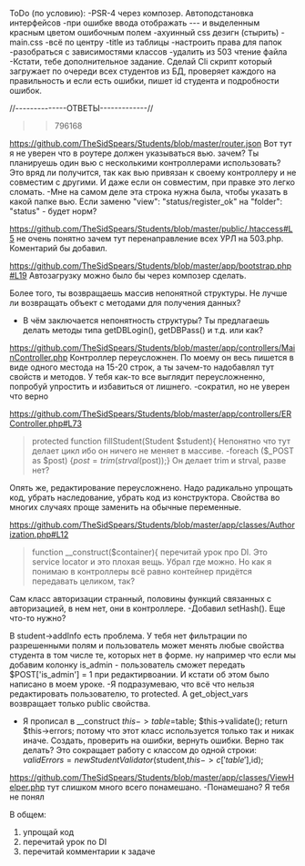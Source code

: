 ToDo (по условию):
-PSR-4 через композер. Автоподстановка интерфейсов
-при ошибке ввода отображать --- и выделенным красным цветом ошибочным полем
-ахуинный css дезигн (стырить)
	-main.css
	-всё по центру
-title из таблицы
-настроить права для папок 
-разобраться с зависимостями классов
-удалить из 503 чтение файла
-Кстати, тебе дополнительное задание. Сделай Cli скрипт который загружает по очереди всех студентов из БД, проверяет каждого на правильность и если есть ошибки, пишет id студента и подробности ошибок.


//--------------ОТВЕТЫ-------------//
>>796168

<!-- > https://github.com/TheSidSpears/Students/blob/master/students.sql#L31
>  `hash` text NOT NULL,
Тут лучше подойдет varchar -->

https://github.com/TheSidSpears/Students/blob/master/router.json
Вот тут я не уверен что в роутере должен указываться вью. зачем? Ты планируешь один вью с несколькими контроллерами использовать? Это вряд ли получится, так как вью привязан к своему контроллеру и не совместим с другими. И даже если он совместим, при правке это легко сломать.
-Мне на самом деле эта строка нужна была, чтобы указать в какой папке вью. Если заменю "view": "status/register_ok" на "folder": "status" - будет норм?

<!--  Ангалогично мне кажется нет смысла в роутере указвать заголовок страницы (если только ты не используешь это еще например для меню - и то, наверно выгоднее как-то в контроллере это хранить). -->

https://github.com/TheSidSpears/Students/blob/master/public/.htaccess#L5
не очень понятно зачем тут перенаправление всех УРЛ на 503.php. Коментарий бы добавил.

<!-- https://github.com/TheSidSpears/Students/blob/master/public/errors.log
Почему лог ошибок в публичной папке? и кстати зачем вообще его было делать, если в php уже есть готовый лог? -->

<!-- https://github.com/TheSidSpears/Students/blob/master/public/index.php
тут странный код: ты создаешь объект и ничего с ним не делаешь:

> $frontController=new FrontController($container);

Задача конструктора - инициализировать объект, а не обрабатывать запрос. -->

<!-- https://github.com/TheSidSpears/Students/blob/master/app/bootstrap.php#L12
Ты используешь относительный путь который зависит например от теущего каталога. надо использовтаь абсолютный путь например с использованием __DIR__ или метода преобразования относительного пути в абсолютный. -->

https://github.com/TheSidSpears/Students/blob/master/app/bootstrap.php#L19
Автозагрузку можно было бы через композер сделать. <!-- И тут та же проблема с относительными путями. -->

<!-- https://github.com/TheSidSpears/Students/blob/master/app/container.php#L7
>  return JSONLoader::config();
>   return JSONLoader::router();
Статические методы это не ООП-подход. Не вижу причин тут использовать статический вызов.  --><!-- Также не вижу где написан путь к конфигу. -->

Более того, ты возвращаешь массив непонятной структуры. Не лучше ли возвращать объект с методами для получения данных?
- В чём заключается непонятность структуры? Ты предлагаешь делать методы типа getDBLogin(), getDBPass() и т.д. или как?

<!-- https://github.com/TheSidSpears/Students/blob/master/app/controllers/FrontController.php#L15
> public $isAuthorized=false;
зачем тут это публичное свойство? Контроллер это не сервис чтобы другие могли к нему обращаться. У тебя есть сервис авторизации для этого. Не надо дублировать его функции. -->

<!-- https://github.com/TheSidSpears/Students/blob/master/app/classes/Router.php
Роутер странный. Он называется роутер и при этом он не использует даже файл с конфигом. Что он вообще делает? По моему ты не смог изолировать функционал роутинга в одном классе и он у тебя вытек в front controller.

https://github.com/TheSidSpears/Students/blob/master/app/controllers/FrontController.php#L33
Это функционал роутера. -->

<!-- > https://github.com/TheSidSpears/Students/blob/master/router.json
> "controller": "Main",
Плохая идея писать имя класса не полностью. Если я захочу поискать где используется класс MainController, я не найду это место. -->

<!-- https://github.com/TheSidSpears/Students/blob/master/app/controllers/MainController.php#L96
> $this->viewData['students']=$this->c['table']->getStudents($this->sortBy,$this->orderBy,$this->limit,$this->offset,$this->find);
Слишком сложное выражение, плохо читается. Вместо $this->c['table'] лучше писать $this->studentTDG или $studentTDG. -->

https://github.com/TheSidSpears/Students/blob/master/app/controllers/MainController.php
Контроллер переусложнен. По моему он весь пишется в виде одного местода на 15-20 строк, а ты зачем-то надобавлял тут свойств и методов. У тебя как-то все выглядит переусложненно, попробуй упростить и избавиться от лишнего.
-сократил, но не уверен что верно

<!-- https://github.com/TheSidSpears/Students/blob/master/app/controllers/MainController.php#L31

>        if ($isAuthorized) {
>             $user=$this->c['auth']->getUser();
>            $this->user=$this->filterUserData($user);
зачем тут filterUserData? Не понимаю. -->

<!-- https://github.com/TheSidSpears/Students/blob/master/app/controllers/EditController.php
https://github.com/TheSidSpears/Students/blob/master/app/controllers/RegisterController.php
Не очень удачное решение. Вместо наследования тут проще сделать один контроллер и поставить пару ифов. такой код читать будет проще, чем постоянно переключаться между 2 классами. -->

<!-- https://github.com/TheSidSpears/Students/blob/master/app/controllers/RegisterController.php#L29
> setcookie('hash',$student->hash,time()+360012365,'/',null,false,true);
Странно, у тебя есть класс отвечающий за авторизацию, но куку почему-то ты ставишь в контроллере. -->

https://github.com/TheSidSpears/Students/blob/master/app/controllers/ERController.php#L73
> protected function fillStudent(Student $student){
Непонятно что тут делает цикл ибо он ничего не меняет в массиве.
-foreach ($_POST as $post) {$post=trim(strval($post));}
Он делает trim и strval, разве нет?




Опять же, редактирование переусложнено. Надо радикально упрощать код, убрать наследование, убрать код из конструктора. Свойства во многих случаях проще заменить на обычные переменные.

<!-- Метод showView тоже назван неудачно. Логчинее назвать его "обработать запрос" и сделать абстрактным в базовом контроллере. -->

https://github.com/TheSidSpears/Students/blob/master/app/classes/Authorization.php#L12
> function __construct($container){
перечитай урок про DI. Это service locator и это плохая вещь.
Убрал где можно. Но как я понимаю в контроллеры всё равно контейнер придётся передавать целиком, так?


Сам класс авторизации странный, половины функций связанных с авторизацией, в нем нет, они в контроллере.
-Добавил setHash(). Еще что-то нужно?

<!-- https://github.com/TheSidSpears/Students/blob/master/app/classes/JSONLoader.php
Тут зачем-то захардкожены имена файлов. -->

<!-- > $array=file_get_contents($filename,FILE_IGNORE_NEW_LINES);
Имя переменной не соответствует тому что она хранит -->

<!-- > LIMIT :y OFFSET :x");
Неудачные названия плейсхолдеров -->

<!-- > $rows = $this->db->prepare("SELECT FROM `students` ORDER BY $sortBy $orderBy LIMIT :y OFFSET :x");
>        if (isset($search)) {
>            $rows = $this->db->prepare("SELECT FROM `students` WHERE CONCAT(`name`,' ',`sname`,' ',`group_num`,' ',`points`,' ',`gender`,' ',`email`,' ',`b_year`,' ',`is_resident`) LIKE :search ORDER BY $sortBy $orderBy LIMIT :x,:y");
Получается первый prepare был сделан зря? зачем тогда его делать? -->

В student->addInfo есть проблема. У тебя нет фильтрации по разрешенными полям и пользователь может менять любые свойства студента в том числе те, которых нет в форме. ну например что если мы добавим колонку is_admin - пользователь сможет передать $POST['is_admin'] = 1 при редактирвоании. И кстати об этом было написано в моем уроке.
-Я подразумеваю, что всё что нельзя редактировать пользователю, то protected. А get_object_vars возвращает только public свойства.

<!-- > https://github.com/TheSidSpears/Students/blob/master/app/classes/StudentValidator.php#L98
> foreach($mask['values'] as $value){                    
>                    if($s->$field=$value){
in_array() -->

<!-- > 'regexp'=>"/^([а-яa-z][ ']*)+$/iu",
Где буква ё? Где дефис для фамилий? -->

<!-- https://github.com/TheSidSpears/Students/blob/master/app/classes/StudentValidator.php#L66
> function __construct(Student $s, $container, $id=NULL){
Почему ты пишешь код валидации в конструкторе? И почему передаешь контейнер? Почитай про DI. -->
- Я прописал в __construct
		$this->table=$table;
		$this->validate();
		return $this->errors;
потому что этот класс используется только так и никак иначе. Создать, проверить на ошибки, вернуть ошибки. Верно так делать? Это сокращает работу с классом до одной строки: $validErrors=new StudentValidator($student,$this->c['table'],$id); 

https://github.com/TheSidSpears/Students/blob/master/app/classes/ViewHelper.php
тут слишком много всего понамешано. <!-- Еще и контейнер. -->
-Понамешано? Я тебя не понял

В общем:

1) упрощай код
2) перечитай урок по DI
3) перечитай комментарии к задаче